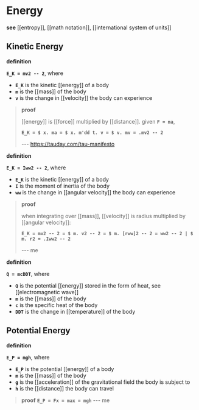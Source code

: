 # Energy

**see** [[entropy]], [[math notation]], [[international system of units]]

## Kinetic Energy

**definition**

**`E_K = mv2 -- 2`**, where

- **`E_K`** is the kinetic [[energy]] of a body
- **`m`** is the [[mass]] of the body
- **`v`** is the change in [[velocity]] the body can experience

> **proof**
>
> [[energy]] is [[force]] multiplied by [[distance]]. given **`F = ma`**,
>
> **`E_K = $ x. ma = $ x. m'dd t. v = $ v. mv = .mv2 -- 2`**
>
> --- <https://tauday.com/tau-manifesto>

**definition**

**`E_K = Iww2 -- 2`**, where

- **`E_K`** is the kinetic [[energy]] of a body
- **`I`** is the moment of inertia of the body
- **`ww`** is the change in [[angular velocity]] the body can experience

> **proof**
>
> when integrating over [[mass]], [[velocity]] is radius multiplied by [[angular velocity]]:
>
> **`E_K = mv2 -- 2 = $ m. v2 -- 2 = $ m. [rww]2 -- 2 = ww2 -- 2 | $ m. r2 = .Iww2 -- 2`**
>
> --- me

**definition**

**`Q = mcDDT`**, where

- **`Q`** is the potential [[energy]] stored in the form of heat, see [[electromagnetic wave]]
- **`m`** is the [[mass]] of the body
- **`c`** is the specific heat of the body
- **`DDT`** is the change in [[temperature]] of the body

## Potential Energy

**definition**

**`E_P = mgh`**, where

- **`E_P`** is the potential [[energy]] of a body
- **`m`** is the [[mass]] of the body
- **`g`** is the [[acceleration]] of the gravitational field the body is subject to
- **`h`** is the [[distance]] the body can travel

> **proof** **`E_P = Fx = max = mgh`** --- me

